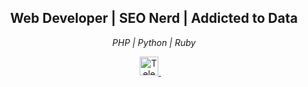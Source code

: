 <h2 align="center">Web Developer | SEO Nerd | Addicted to Data</h2>
<p align="center"><i>PHP | Python | Ruby</i><p>

<div align="center">
    <a href="https://t.me/wjhames">
        <img src="https://cdn-icons-png.flaticon.com/512/2111/2111646.png" alt="Telegram" height="30" width="30">
    </a> &nbsp;&nbsp;&nbsp;
</div>
